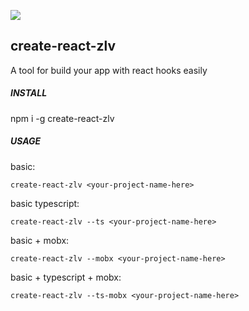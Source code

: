 ![](https://img.shields.io/badge/react--hooks-16.8.4%2B-brightgreen.svg)

## create-react-zlv

A tool for build your app with react hooks easily

##### INSTALL

npm i -g create-react-zlv

##### USAGE

basic:

    create-react-zlv <your-project-name-here>


basic typescript:
  
    create-react-zlv --ts <your-project-name-here>
    
basic + mobx:

    create-react-zlv --mobx <your-project-name-here>

basic + typescript + mobx:

    create-react-zlv --ts-mobx <your-project-name-here>
